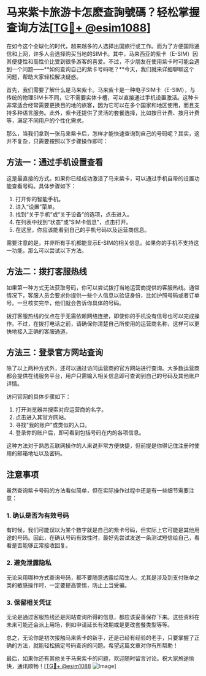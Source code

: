 # 马来紫卡旅游卡怎麽查詢號碼？轻松掌握查询方法[[TG💪+ @esim1088](https://t.me/s/esim1088)]

在如今这个全球化的时代，越来越多的人选择出国旅行或工作。而为了方便国际通信和上网，许多人会选择购买当地的SIM卡。其中，马来西亚的紫卡（E-SIM）因其便捷性和高性价比受到很多游客的喜爱。不过，不少朋友在使用紫卡时可能会遇到一个问题——**如何查询自己的紫卡号码呢？**今天，我们就来详细聊聊这个问题，帮助大家轻松解决疑惑。

首先，我们需要了解什么是马来紫卡。马来紫卡是一种电子SIM卡（E-SIM），与传统的物理SIM卡不同，它不需要实体卡槽，可以直接通过手机设置激活。这种卡非常适合经常需要更换目的地的旅客，因为它可以在多个国家和地区使用，而且支持多种语言服务。此外，紫卡还提供了灵活的套餐选择，比如按日计费、按月计费等，满足不同用户的个性化需求。

那么，当我们拿到一张马来紫卡后，怎样才能快速查询到自己的号码呢？其实，这并不复杂，只需要按照以下步骤操作即可：

## 方法一：通过手机设置查看

这是最直接的方式。如果你已经成功激活了马来紫卡，可以通过手机自带的设置功能查看号码。具体步骤如下：

1. 打开你的智能手机。
2. 进入“设置”菜单。
3. 找到“关于手机”或“关于设备”的选项，点击进入。
4. 在列表中找到“状态”或“SIM卡信息”，点击打开。
5. 在这里，你应该能看到自己的手机号码以及运营商信息。

需要注意的是，并非所有手机都能显示E-SIM的相关信息。如果你的手机不支持这一功能，那么可以尝试以下方法。

## 方法二：拨打客服热线

如果第一种方式无法获取号码，你可以尝试拨打当地运营商提供的客服热线。通常情况下，客服人员会要求你提供一些个人信息以验证身份，比如护照号码或者订单号。一旦核实完毕，他们就会告诉你具体的号码。

拨打客服热线的优点在于无需依赖网络连接，即使你的手机没有信号也可以完成操作。不过，在拨打电话之前，请确保你清楚自己所使用的运营商名称，这样可以更快地接入正确的客服通道。

## 方法三：登录官方网站查询

除了以上两种方式外，还可以通过访问运营商的官方网站进行查询。大多数运营商都会提供在线服务平台，用户只需输入相关信息即可查询到自己的号码及其他账户详情。

访问官网的具体步骤如下：
1. 打开浏览器并搜索对应运营商的名字。
2. 点击进入其官方网站。
3. 寻找“我的账户”或类似的入口。
4. 登录你的账户后，即可看到包括号码在内的各项信息。

这种方法对于熟悉互联网操作的人来说非常方便快捷，但前提是你得记住注册时使用的邮箱地址以及密码。

## 注意事项

虽然查询紫卡号码的方法看似简单，但在实际操作过程中还是有一些细节需要注意：

### 1. 确认是否为有效号码
有时候，我们可能误以为某个数字就是自己的紫卡号码，但实际上它可能是其他用途的号码。因此，在确认号码有效性时，最好先尝试发送一条测试短信给自己，看看是否能够正常接收回复。

### 2. 避免泄露隐私
无论采用哪种方式查询号码，都不要随意透露给陌生人。尤其是涉及到支付账单之类的敏感操作时，一定要提高警惕，防止上当受骗。

### 3. 保留相关凭证
无论是通过客服热线还是网站查询所得的信息，都应该妥善保存下来。这些资料在未来可能还会派上用场，例如申请延长有效期或是更改套餐类型等等。

总之，无论你是初次接触马来紫卡的新手，还是已经有经验的老手，只要掌握了正确的方法，就能轻松搞定号码查询的问题。希望这篇文章对你有所帮助！

最后，如果你还有其他关于马来紫卡的问题，欢迎随时留言讨论。祝大家旅途愉快，通讯顺畅！[[TG💪+ @esim1088](https://t.me/s/esim1088) ![Image](https://i.postimg.cc/4NQfJmqS/Snipaste-2025-05-13-00-14-12.png)]